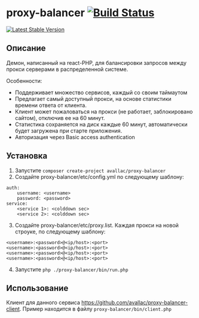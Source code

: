 proxy-balancer [![Build Status](https://img.shields.io/travis/avallac/proxy-balancer.svg)](https://travis-ci.org/avallac/proxy-balancer)
==============

[![Latest Stable Version](https://img.shields.io/packagist/v/avallac/proxy-balancer.svg)](https://packagist.org/packages/avallac/proxy-balancer)


Описание
--------
Демон, написанный на react-PHP, для балансировки запросов между прокси серверами в распределенной системе. 

Особенности:
 * Поддерживает множество сервисов, каждый со своим таймаутом
 * Предлагает самый доступный прокси, на основе статистики времени ответа от клиента.
 * Клиент может пожаловаться на прокси (не работает, заблокировано сайтом), отключив ее на 60 минут.
 * Статистика сохраняется на диск каждые 60 минут, автоматически будет загружена при старте приложения.
 * Авторизация через Basic access authentication
 
Установка
---------
1. Запустите ```composer create-project avallac/proxy-balancer```
2. Создайте proxy-balancer/etc/config.yml по следующему шаблону:
```
auth:
    username: <username>
    password: <password>
service:
    <service 1>: <colddown sec>
    <service 2>: <colddown sec>
```
3. Создайте proxy-balancer/etc/proxy.list. Каждая прокси на новой строуке, по следующему шаблону:
```
<username>:<password>@<ip/host>:<port>
<username>:<password>@<ip/host>:<port>
<username>:<password>@<ip/host>:<port>
<username>:<password>@<ip/host>:<port>
```
4. Запустите ```php ./proxy-balancer/bin/run.php```

Использование
-------------
Клиент для данного сервиса https://github.com/avallac/proxy-balancer-client. Пример находится в файлу ```proxy-balancer/bin/client.php```
